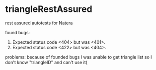 # triangleRestAssured
rest assured autotests for Natera

found bugs:
1. Expected status code <404> but was <401>.
2. Expected status code <422> but was <404>.

problems:
because of founded bugs I was unable to get triangle list so I don't know "triangleID" and can't use it(
